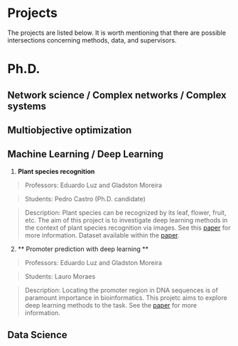 # Projects

The projects are listed below. It is worth mentioning that there are possible intersections concerning methods, data, and supervisors.


# Ph.D.


## Network science / Complex networks / Complex systems



## Multiobjective optimization



## Machine Learning / Deep Learning
1) **Plant species recognition**
> Professors: Eduardo Luz and Gladston Moreira

> Students: Pedro Castro (Ph.D. candidate)

> Description: Plant species can be recognized by its leaf, flower, fruit, etc. The aim of this project is to investigate deep learning methods in the context of plant species recognition via images. See this [paper](https://ieeexplore.ieee.org/abstract/document/9667141/) for more information. Dataset available within the [paper](https://www.sciencedirect.com/science/article/pii/S2352340921005965).


2) ** Promoter prediction with deep learning **
> Professors: Eduardo Luz and Gladston Moreira

> Students: Lauro Moraes

> Description: Locating the promoter region in DNA sequences is of paramount importance in bioinformatics. This projetc aims to explore deep learning methods to the task. See the [paper](https://www.sciencedirect.com/science/article/abs/pii/S001048252200419X) for more information.
> 
## Data Science
